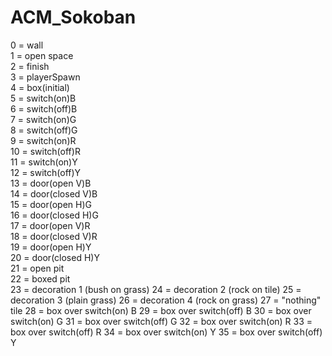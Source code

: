 
# ACM_Sokoban
0 = wall  
1 = open space  
2 = finish  
3 = playerSpawn  
4 = box(initial)  
5 = switch(on)B  
6 = switch(off)B  
7 = switch(on)G  
8 = switch(off)G  
9 = switch(on)R  
10 = switch(off)R  
11 = switch(on)Y  
12 = switch(off)Y  
13 = door(open V)B  
14 = door(closed V)B  
15 = door(open H)G  
16 = door(closed H)G  
17 = door(open V)R  
18 = door(closed V)R  
19 = door(open H)Y  
20 = door(closed H)Y  
21 = open pit  
22 = boxed pit  
23 = decoration 1  (bush on grass)
24 = decoration 2  (rock on tile)
25 = decoration 3  (plain grass)
26 = decoration 4  (rock on grass)
27 = "nothing" tile
28 = box over switch(on) B
29 = box over switch(off) B
30 = box over switch(on) G
31 = box over switch(off) G
32 = box over switch(on) R
33 = box over switch(off) R
34 = box over switch(on) Y
35 = box over switch(off) Y 